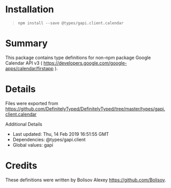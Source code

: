 # Installation
> `npm install --save @types/gapi.client.calendar`

# Summary
This package contains type definitions for non-npm package Google Calendar API v3 ( https://developers.google.com/google-apps/calendar/firstapp ).

# Details
Files were exported from https://github.com/DefinitelyTyped/DefinitelyTyped/tree/master/types/gapi.client.calendar

Additional Details
 * Last updated: Thu, 14 Feb 2019 16:51:55 GMT
 * Dependencies: @types/gapi.client
 * Global values: gapi

# Credits
These definitions were written by Bolisov Alexey <https://github.com/Bolisov>.

